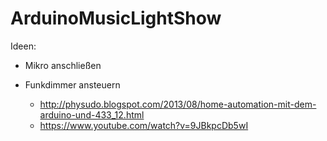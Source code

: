 # ArduinoMusicLightShow

Ideen:
- Mikro anschließen



- Funkdimmer ansteuern
  
  - http://physudo.blogspot.com/2013/08/home-automation-mit-dem-arduino-und-433_12.html
  - https://www.youtube.com/watch?v=9JBkpcDb5wI
